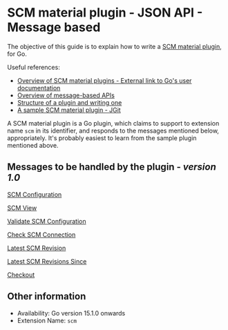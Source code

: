 # SCM material plugin - JSON API - Message based

The objective of this guide is to explain how to write a [SCM material plugin](scm_material_plugin_overview.md), for Go.

Useful references:
* [Overview of SCM material plugins - External link to Go's user documentation ](http://www.go.cd/documentation/user/current/extension_points/scm_extension.html)
* [Overview of message-based APIs](../json_message_based_plugin_api.md)
* [Structure of a plugin and writing one](../go_plugins_basics.md)
* [A sample SCM material plugin - JGit](https://github.com/srinivasupadhya/git-poller)

A SCM material plugin is a Go plugin, which claims to support to extension name `scm` in its identifier, and responds to the messages mentioned below, appropriately. It's probably easiest to learn from the sample plugin mentioned above.

## Messages to be handled by the plugin - ***version 1.0***

[SCM Configuration](version_1_0/scm_configuration.md)

[SCM View](version_1_0/view.md)

[Validate SCM Configuration](version_1_0/validate_scm_configuration.md)

[Check SCM Connection](version_1_0/check_scm_connection.md)

[Latest SCM Revision](version_1_0/latest_revision.md)

[Latest SCM Revisions Since](version_1_0/latest_revisions_since.md)

[Checkout](version_1_0/checkout.md)

## Other information

* Availability: Go version 15.1.0 onwards
* Extension Name: `scm`
